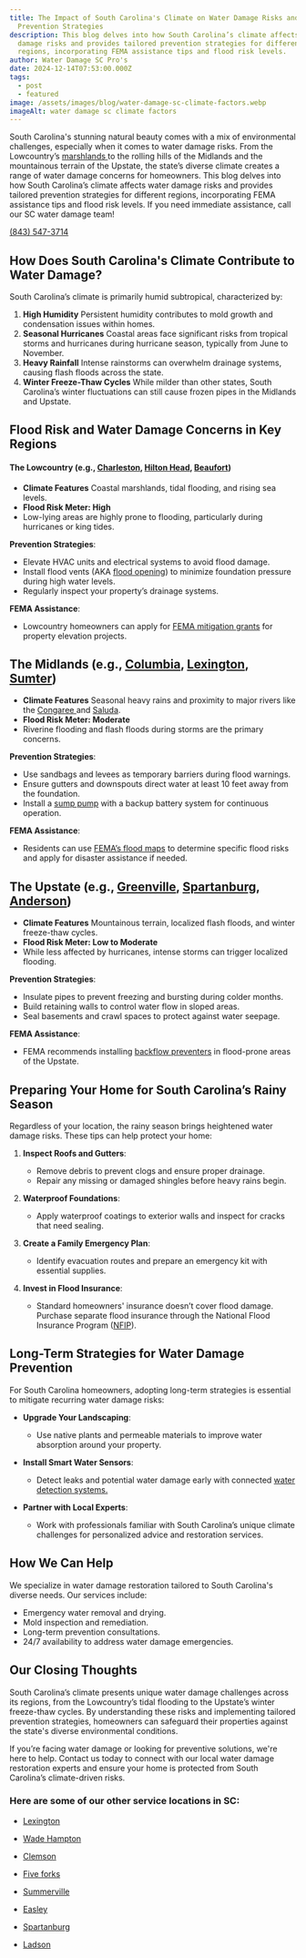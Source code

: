 ```yaml
---
title: The Impact of South Carolina's Climate on Water Damage Risks and
  Prevention Strategies
description: This blog delves into how South Carolina’s climate affects water
  damage risks and provides tailored prevention strategies for different
  regions, incorporating FEMA assistance tips and flood risk levels.
author: Water Damage SC Pro's
date: 2024-12-14T07:53:00.000Z
tags:
  - post
  - featured
image: /assets/images/blog/water-damage-sc-climate-factors.webp
imageAlt: water damage sc climate factors
---
```

South Carolina's stunning natural beauty comes with a mix of environmental challenges, especially when it comes to water damage risks. From the Lowcountry’s [marshlands ](https://en.wikipedia.org/wiki/Marshlands_(Beaufort,_South_Carolina))to the rolling hills of the Midlands and the mountainous terrain of the Upstate, the state’s diverse climate creates a range of water damage concerns for homeowners. This blog delves into how South Carolina’s climate affects water damage risks and provides tailored prevention strategies for different regions, incorporating FEMA assistance tips and flood risk levels. If you need immediate assistance, call our SC water damage team!

[(843) 547-3714](tel:8435473714)

## **How Does South Carolina's Climate Contribute to Water Damage?**

South Carolina’s climate is primarily humid subtropical, characterized by:

1. **High Humidity** Persistent humidity contributes to mold growth and condensation issues within homes.
2. **Seasonal Hurricanes** Coastal areas face significant risks from tropical storms and hurricanes during hurricane season, typically from June to November.
3. **Heavy Rainfall** Intense rainstorms can overwhelm drainage systems, causing flash floods across the state.
4. **Winter Freeze-Thaw Cycles** While milder than other states, South Carolina’s winter fluctuations can still cause frozen pipes in the Midlands and Upstate.

## **Flood Risk and Water Damage Concerns in Key Regions**

#### **The Lowcountry (e.g., [Charleston](https://waterdamagesc.com/north-charleston-sc/), [Hilton Head](https://waterdamagesc.com/hilton-head-sc/), [Beaufort](https://waterdamagesc.com/beaufort-sc/))**

* **Climate Features** Coastal marshlands, tidal flooding, and rising sea levels.
* **Flood Risk Meter: High**
* Low-lying areas are highly prone to flooding, particularly during hurricanes or king tides.

**Prevention Strategies**:

* Elevate HVAC units and electrical systems to avoid flood damage.
* Install flood vents (AKA [flood opening](https://en.wikipedia.org/wiki/Flood_opening)) to minimize foundation pressure during high water levels.
* Regularly inspect your property’s drainage systems.

**FEMA Assistance**:

* Lowcountry homeowners can apply for [FEMA mitigation grants](https://www.fema.gov/grants/mitigation) for property elevation projects.

## **The Midlands (e.g., [Columbia](https://waterdamagesc.com/west-columbia-sc/), [Lexington](https://waterdamagesc.com/lexington-sc/), [Sumter](https://waterdamagesc.com/sumter-sc/))**

* **Climate Features** Seasonal heavy rains and proximity to major rivers like the [Congaree ](https://en.wikipedia.org/wiki/Congaree_River)and [Saluda](https://en.wikipedia.org/wiki/Saluda_River).
* **Flood Risk Meter: Moderate**
* Riverine flooding and flash floods during storms are the primary concerns.

**Prevention Strategies**:

* Use sandbags and levees as temporary barriers during flood warnings.
* Ensure gutters and downspouts direct water at least 10 feet away from the foundation.
* Install a [sump pump](https://en.wikipedia.org/wiki/Sump_pump) with a backup battery system for continuous operation.

**FEMA Assistance**:

* Residents can use [FEMA’s flood maps](https://www.fema.gov/flood-maps/national-flood-hazard-layer) to determine specific flood risks and apply for disaster assistance if needed.

## **The Upstate (e.g., [Greenville](https://waterdamagesc.com/), [Spartanburg](https://waterdamagesc.com/spartanburg-sc/), [Anderson](https://waterdamagesc.com/anderson-sc/))**

* **Climate Features** Mountainous terrain, localized flash floods, and winter freeze-thaw cycles.
* **Flood Risk Meter: Low to Moderate**
* While less affected by hurricanes, intense storms can trigger localized flooding.

**Prevention Strategies**:

* Insulate pipes to prevent freezing and bursting during colder months.
* Build retaining walls to control water flow in sloped areas.
* Seal basements and crawl spaces to protect against water seepage.

**FEMA Assistance**:

* FEMA recommends installing [backflow preventers](https://www.fema.gov/press-release/20230502/building-back-safer-and-stronger) in flood-prone areas of the Upstate.

## **Preparing Your Home for South Carolina’s Rainy Season**

Regardless of your location, the rainy season brings heightened water damage risks. These tips can help protect your home:

1. **Inspect Roofs and Gutters**:

   * Remove debris to prevent clogs and ensure proper drainage.
   * Repair any missing or damaged shingles before heavy rains begin.
2. **Waterproof Foundations**:

   * Apply waterproof coatings to exterior walls and inspect for cracks that need sealing.
3. **Create a Family Emergency Plan**:

   * Identify evacuation routes and prepare an emergency kit with essential supplies.
4. **Invest in Flood Insurance**:

   * Standard homeowners' insurance doesn’t cover flood damage. Purchase separate flood insurance through the National Flood Insurance Program ([NFIP](https://en.wikipedia.org/wiki/National_Flood_Insurance_Program)).

## **Long-Term Strategies for Water Damage Prevention**

For South Carolina homeowners, adopting long-term strategies is essential to mitigate recurring water damage risks:

* **Upgrade Your Landscaping**:

  * Use native plants and permeable materials to improve water absorption around your property.
* **Install Smart Water Sensors**:

  * Detect leaks and potential water damage early with connected [water detection systems.](https://www.wired.com/gallery/best-water-leak-detectors/)
* **Partner with Local Experts**:

  * Work with professionals familiar with South Carolina’s unique climate challenges for personalized advice and restoration services.

## **How We Can Help**

We specialize in water damage restoration tailored to South Carolina's diverse needs. Our services include:

* Emergency water removal and drying.
* Mold inspection and remediation.
* Long-term prevention consultations.
* 24/7 availability to address water damage emergencies.

## **Our Closing Thoughts**

South Carolina’s climate presents unique water damage challenges across its regions, from the Lowcountry’s tidal flooding to the Upstate’s winter freeze-thaw cycles. By understanding these risks and implementing tailored prevention strategies, homeowners can safeguard their properties against the state's diverse environmental conditions.

If you’re facing water damage or looking for preventive solutions, we're here to help. Contact us today to connect with our local water damage restoration experts and ensure your home is protected from South Carolina’s climate-driven risks.

### Here are some of our other service locations in SC:

* [Lexington ](https://waterdamagesc.com/lexington-sc/)
* [Wade Hampton ](https://waterdamagesc.com/wade-hampton-sc/)
* [Clemson](https://waterdamagesc.com/clemson-sc/)
* [Five forks](https://waterdamagesc.com/five-forks-sc/) 
* [Summerville ](https://waterdamagesc.com/summerville-sc/)
* [Easley](https://waterdamagesc.com/easley-sc/)
* [Spartanburg](https://waterdamagesc.com/spartanburg-sc/) 
* [Ladson](https://waterdamagesc.com/ladson-sc/) 

  [](tel:8435473714)[](tel:8435473714)
